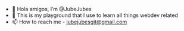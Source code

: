 - 👋 Hola amigos, I’m @JubeJubes
- 🌱 This is my playground that I use to learn all things webdev related
- 📫 How to reach me - jubejubesgit@gmail.com

<!---
JubeJubes/JubeJubes is a ✨ special ✨ repository because its `README.md` (this file) appears on your GitHub profile.
You can click the Preview link to take a look at your changes.
--->
